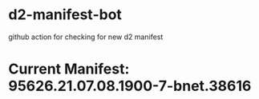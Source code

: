 # d2-manifest-bot
github action for checking for new d2 manifest

# Current Manifest: 95626.21.07.08.1900-7-bnet.38616